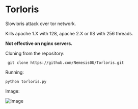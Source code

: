 # Torloris
Slowloris attack over tor network.

Kills apache 1.X with 128, apache 2.X or IIS with 256 threads.

**Not effective on nginx servers.**

Cloning from the repository:
```
 git clone https://github.com/Nemesis0U/Torloris.git
```
Running:
```
python torloris.py
```

Image:

![Image](https://user-images.githubusercontent.com/83503290/124807634-e9a43880-df55-11eb-8533-cd8626e0f388.png)
